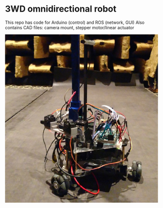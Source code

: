 # 3WD omnidirectional robot

This repo has code for Arduino (control) and ROS (network, GUI)
Also contains CAD files: camera mount, stepper motor/linear actuator


![Robot in the anechoic chamber](robot.png?raw=true "3WD robot")
